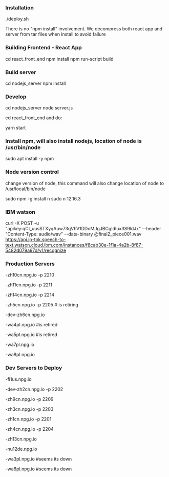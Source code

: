 ### Installation
./deploy.sh

There is no "npm install" involvement. We decompress both react app and server from tar files when install to avoid failure

### Building Frontend - React App
cd react_front_end
npm install 
npm run-script build

### Build server
cd nodejs_server
npm install

### Develop
cd nodejs_server
node server.js

cd react_front_end and do:

yarn start


### Install npm, will also install nodejs, location of node is /usr/bin/node
sudo apt install -y npm

### Node version control
change version of node, this command will also change location of node to /usr/local/bin/node

sudo npm -g install n
sudo n 12.16.3

### IBM watson
curl -X POST -u "apikey:qCI_uusSTXyqAuw73qVhV1DDoMJgJBCgIdIux3S9ldJx" --header "Content-Type: audio/wav" --data-binary @final2_piece001.wav https://api.jp-tok.speech-to-text.watson.cloud.ibm.com/instances/f8cab30e-1f1a-4a2b-8f87-5482d079a97d/v1/recognize

### Production Servers

-zh10cn.npg.io -p 2210

-zh11cn.npg.io -p 2211

-zh14cn.npg.io -p 2214

-zh5cn.npg.io -p 2205 # is retiring

-dev-zh6cn.npg.io

-wa4pl.npg.io #is retired

-wa5pl.npg.io #is retired

-wa7pl.npg.io

-wa8pl.npg.io

### Dev Servers to Deploy

-fl1us.npg.io

-dev-zh2cn.npg.io -p 2202

-zh9cn.npg.io -p 2209

-zh3cn.npg.io -p 2203

-zh1cn.npg.io -p 2201

-zh4cn.npg.io -p 2204

-zh13cn.npg.io

-nu12de.npg.io

-wa3pl.npg.io #seems its down

-wa6pl.npg.io #seems its down